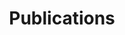 ---
title: "Publications"
aliases: 
    - /archive
    - /papers
description: "Preprints and articles on unemployment, economic slack, business cycles, monetary policy, fiscal policy, and science-related topics."
---